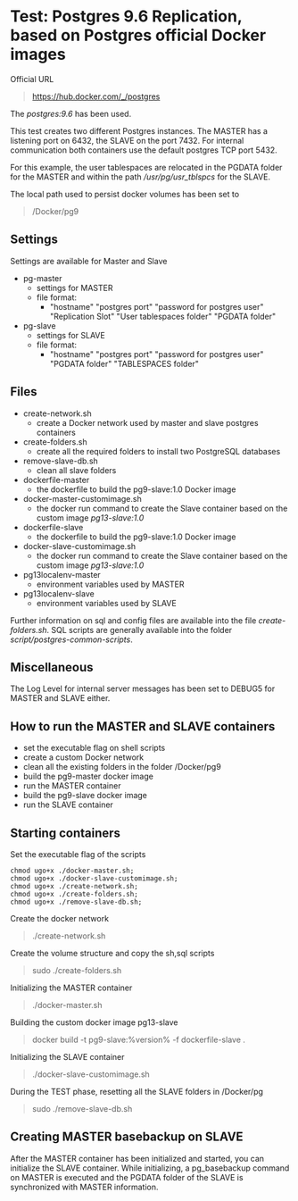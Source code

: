 # Test: Postgres 9.6 Replication, based on Postgres official Docker images

Official URL
> https://hub.docker.com/_/postgres

The *postgres:9.6* has been used.

This test creates two different Postgres instances.
The MASTER has a listening port on 6432, the SLAVE on the port 7432.
For internal communication both containers use the default postgres TCP port 5432.

For this example, the user tablespaces are relocated in the PGDATA folder for the MASTER and within the path */usr/pg/usr_tblspcs* for the SLAVE.

The local path used to persist docker volumes has been set to
> /Docker/pg9

## Settings
Settings are available for Master and Slave

- pg-master
	+ settings for MASTER
	+ file format:
		* "hostname" "postgres port" "password for postgres user" "Replication Slot" "User tablespaces folder" "PGDATA folder"
- pg-slave
	+ settings for SLAVE
	+ file format:
		* "hostname" "postgres port" "password for postgres user" "PGDATA folder" "TABLESPACES folder"

## Files

- create-network.sh
	+ create a Docker network used by master and slave postgres containers
- create-folders.sh
	+ create all the required folders to install two PostgreSQL databases
- remove-slave-db.sh
	+ clean all slave folders
- dockerfile-master
	+ the dockerfile to build the pg9-slave:1.0 Docker image
- docker-master-customimage.sh
	+ the docker run command to create the Slave container based on the custom image *pg13-slave:1.0*
- dockerfile-slave
	+ the dockerfile to build the pg9-slave:1.0 Docker image
- docker-slave-customimage.sh
	+ the docker run command to create the Slave container based on the custom image *pg13-slave:1.0*
- pg13localenv-master
	+ environment variables used by MASTER
- pg13localenv-slave
	+ environment variables used by SLAVE
	
Further information on sql and config files are available into the file _create-folders.sh_.
SQL scripts are generally available into the folder _script/postgres-common-scripts_.
	

## Miscellaneous
The Log Level for internal server messages has been set to DEBUG5 for MASTER and SLAVE either.


## How to run the MASTER and SLAVE containers
- set the executable flag on shell scripts
- create a custom Docker network
- clean all the existing folders in the folder /Docker/pg9
- build the pg9-master docker image
- run the MASTER container
- build the pg9-slave docker image
- run the SLAVE container


## Starting containers

Set the executable flag of the scripts
```language
chmod ugo+x ./docker-master.sh;
chmod ugo+x ./docker-slave-customimage.sh;
chmod ugo+x ./create-network.sh;
chmod ugo+x ./create-folders.sh;
chmod ugo+x ./remove-slave-db.sh;
```

Create the docker network
> ./create-network.sh

Create the volume structure and copy the sh,sql scripts
> sudo ./create-folders.sh

Initializing the MASTER container
> ./docker-master.sh

Building the custom docker image pg13-slave
> docker build -t pg9-slave:%version% -f dockerfile-slave .

Initializing the SLAVE container
> ./docker-slave-customimage.sh

During the TEST phase, resetting all the SLAVE folders in /Docker/pg
> sudo ./remove-slave-db.sh


## Creating MASTER basebackup on SLAVE
After the MASTER container has been initialized and started, you can initialize the SLAVE container.
While initializing, a pg_basebackup command on MASTER is executed and the PGDATA folder of the SLAVE is synchronized with MASTER information. 